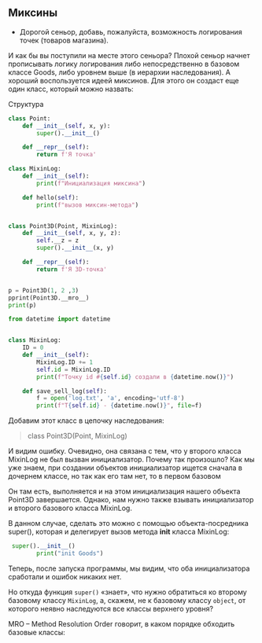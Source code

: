 ## Миксины


- Дорогой сеньор, добавь, пожалуйста, возможность логирования точек (товаров магазина).

И как бы вы поступили на месте этого сеньора? 
Плохой сеньор начнет прописывать логику логирования либо непосредственно в базовом классе Goods, либо уровнем выше (в иерархии наследования). 
А хороший воспользуется идеей миксинов. Для этого он создаст еще один класс, который можно назвать:

Структура

```python
class Point:
    def __init__(self, x, y):
        super().__init__()

    def __repr__(self):
        return f'Я точка'

class MixinLog:
    def __init__(self):
        print(f"Инициализация миксина")

    def hello(self):
        print(f"вызов миксин-метода")


class Point3D(Point, MixinLog):
    def __init__(self, x, y, z):
        self.__z = z
        super().__init__(x, y)

    def __repr__(self):
        return f'Я 3D-точка'


p = Point3D(1, 2 ,3)
pprint(Point3D.__mro__)
print(p)

```



```python
from datetime import datetime


class MixinLog:
    ID = 0
    def __init__(self):
        MixinLog.ID += 1
        self.id = MixinLog.ID
        print(f"Точку id #{self.id} создали в {datetime.now()}")

    def save_sell_log(self):
        f = open('log.txt', 'a', encoding='utf-8')
        print(f"Т{self.id} - {datetime.now()}", file=f)

```

Добавим этот класс в цепочку наследования:

> class Point3D(Point, MixinLog)

И видим ошибку. 
Очевидно, она связана с тем, что у второго класса MixinLog не был вызван инициализатор. 
Почему так произошло? Как мы уже знаем, при создании объектов инициализатор ищется сначала в дочернем классе, но так как его там нет, то в первом базовом 

Он там есть, выполняется и на этом инициализация нашего объекта Point3D завершается. Однако, нам нужно также взывать инициализатор и второго базового класса MixinLog. 

В данном случае, сделать это можно с помощью объекта-посредника super(), которая и делегирует вызов метода __init__ класса MixinLog:

```python
 super().__init__()
        print("init Goods")
```

Теперь, после запуска программы, мы видим, что оба инициализатора сработали и ошибок никаких нет.

Но откуда функция `super()` «знает», что нужно обратиться ко второму базовому классу `MixinLog`, а, скажем, не к базовому классу `object`, от которого неявно наследуются все классы верхнего уровня? 



MRO – Method Resolution Order говорит, в каком порядке обходить базовые классы: